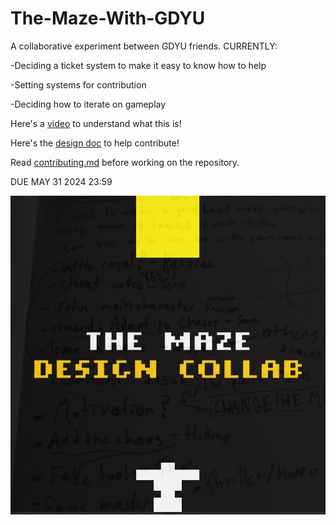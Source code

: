 # The-Maze-With-GDYU
 A collaborative experiment between GDYU friends.
 CURRENTLY:
 
 -Deciding a ticket system to make it easy to know how to help
 
 -Setting systems for contribution
 
 -Deciding how to iterate on gameplay

 Here's a [video](https://youtu.be/xjZsrdWe2jU) to understand what this is!
 

Here's the [design doc](https://docs.google.com/document/d/1vs-uuo3EVE-bTyuviN5FSpdkm3ZyLSNCJJKOx5uJOF0/edit#heading=h.1jqugjgd3he3) to help contribute! 

Read [contributing.md](/docs/contributing.md) before working on the repository. 

DUE MAY 31 2024 23:59

![THEMAZEphoto](/docs/gh_readme_assets/THEMAZEhahahahatestingargstuffifyouseethismessagemesayingyoudidhehehe2.png)

